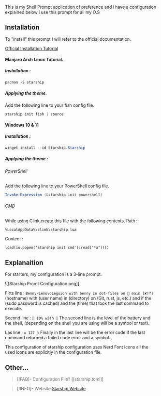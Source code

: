 This is my Shell Prompt application of preference and i have a configuration explained below i use this prompt for all my O.S

## Installation

To "install" this prompt I will refer to the official documentation.

[Official Installation Tutorial](https://starship.rs/guide/#%F0%9F%9A%80-installation)

#### Manjaro Arch Linux Tutorial.

##### Installation : 
```shell 
pacman -S starship
```

##### Applying the theme.
Add the following line to your fish config file.
```Fish
starship init fish | source
```

#### Windows 10 & 11

##### Installation : 
```powershell
winget install --id Starship.Starship
```

##### Applying the theme :

###### PowerShell
Add the following line to your PowerShell config file.
```powershell
Invoke-Expression (&starship init powershell)
```

###### CMD
While using Clink create this file with the following contents.
Path : 
```Windows-Path
%LocalAppData%\clink\starship.lua
```
Content : 
```Clink
load(io.popen('starship init cmd'):read("*a"))()
```
## Explanaition

For starters, my configuration is a 3-line prompt.

![[Starship Promt Configuration.png]]

Firts line : `Benny-LenovoLeguion with benny in dot-files on  main [✘!?]`
(hostname) with (user name) in (directory) on (Git, rust, js, etc.) and if the (sudo password is cached) and the (time) that took the last command to execute.

Second line : ` 10% with `
The second line is the level of the battery and the shell, (depending on the shell you are using will be a symbol or text).

Las line : `x 127 ❯`
Finally in the last line will be the error code if the last command returned a failed code error and a symbol.

This configuration of starship configuration uses Nerd Font Icons all the used icons are explicitly in the configuration file.

## Other...

> [!FAQ]- Configuration File?
> [[starship.toml]]

> [!INFO]- Website
> [Starship Website](https://starship.rs/)

